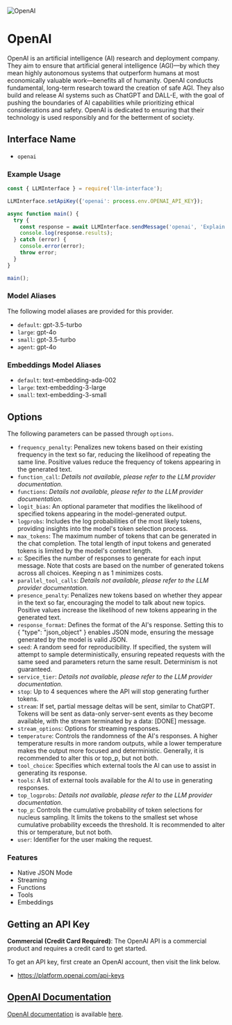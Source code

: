 ![OpenAI](https://images.ctfassets.net/kftzwdyauwt9/3KGOHkSXu53naMuSFNaiwv/f1d12ca1f37c1c3d2c47e846f98a9fc0/openai.jpg?w=1600&h=900&fit=fill)

# OpenAI

OpenAI is an artificial intelligence (AI) research and deployment company. They aim to ensure that artificial general intelligence (AGI)—by which they mean highly autonomous systems that outperform humans at most economically valuable work—benefits all of humanity. OpenAI conducts fundamental, long-term research toward the creation of safe AGI. They also build and release AI systems such as ChatGPT and DALL-E, with the goal of pushing the boundaries of AI capabilities while prioritizing ethical considerations and safety. OpenAI is dedicated to ensuring that their technology is used responsibly and for the betterment of society.

## Interface Name

- `openai`

### Example Usage

```javascript
const { LLMInterface } = require('llm-interface');

LLMInterface.setApiKey({'openai': process.env.OPENAI_API_KEY});

async function main() {
  try {
    const response = await LLMInterface.sendMessage('openai', 'Explain the importance of low latency LLMs.');
    console.log(response.results);
  } catch (error) {
    console.error(error);
    throw error;
  }
}

main();
```

### Model Aliases

The following model aliases are provided for this provider. 

- `default`: gpt-3.5-turbo
- `large`: gpt-4o
- `small`: gpt-3.5-turbo
- `agent`: gpt-4o

### Embeddings Model Aliases

- `default`: text-embedding-ada-002
- `large`: text-embedding-3-large
- `small`: text-embedding-3-small


## Options

The following parameters can be passed through `options`.

- `frequency_penalty`: Penalizes new tokens based on their existing frequency in the text so far, reducing the likelihood of repeating the same line. Positive values reduce the frequency of tokens appearing in the generated text.
- `function_call`: _Details not available, please refer to the LLM provider documentation._
- `functions`: _Details not available, please refer to the LLM provider documentation._
- `logit_bias`: An optional parameter that modifies the likelihood of specified tokens appearing in the model-generated output.
- `logprobs`: Includes the log probabilities of the most likely tokens, providing insights into the model's token selection process.
- `max_tokens`: The maximum number of tokens that can be generated in the chat completion. The total length of input tokens and generated tokens is limited by the model's context length.
- `n`: Specifies the number of responses to generate for each input message. Note that costs are based on the number of generated tokens across all choices. Keeping n as 1 minimizes costs.
- `parallel_tool_calls`: _Details not available, please refer to the LLM provider documentation._
- `presence_penalty`: Penalizes new tokens based on whether they appear in the text so far, encouraging the model to talk about new topics. Positive values increase the likelihood of new tokens appearing in the generated text.
- `response_format`: Defines the format of the AI's response. Setting this to { "type": "json_object" } enables JSON mode, ensuring the message generated by the model is valid JSON.
- `seed`: A random seed for reproducibility. If specified, the system will attempt to sample deterministically, ensuring repeated requests with the same seed and parameters return the same result. Determinism is not guaranteed.
- `service_tier`: _Details not available, please refer to the LLM provider documentation._
- `stop`: Up to 4 sequences where the API will stop generating further tokens.
- `stream`: If set, partial message deltas will be sent, similar to ChatGPT. Tokens will be sent as data-only server-sent events as they become available, with the stream terminated by a data: [DONE] message.
- `stream_options`: Options for streaming responses.
- `temperature`: Controls the randomness of the AI's responses. A higher temperature results in more random outputs, while a lower temperature makes the output more focused and deterministic. Generally, it is recommended to alter this or top_p, but not both.
- `tool_choice`: Specifies which external tools the AI can use to assist in generating its response.
- `tools`: A list of external tools available for the AI to use in generating responses.
- `top_logprobs`: _Details not available, please refer to the LLM provider documentation._
- `top_p`: Controls the cumulative probability of token selections for nucleus sampling. It limits the tokens to the smallest set whose cumulative probability exceeds the threshold. It is recommended to alter this or temperature, but not both.
- `user`: Identifier for the user making the request.


### Features

- Native JSON Mode
- Streaming
- Functions
- Tools
- Embeddings


## Getting an API Key

**Commercial (Credit Card Required)**: The OpenAI API is a commercial product and requires a credit card to get started.

To get an API key, first create an OpenAI account, then visit the link below.

- https://platform.openai.com/api-keys


## [OpenAI Documentation](https://platform.openai.com/docs/overview)

[OpenAI documentation](https://platform.openai.com/docs/overview) is available [here](https://platform.openai.com/docs/overview).
